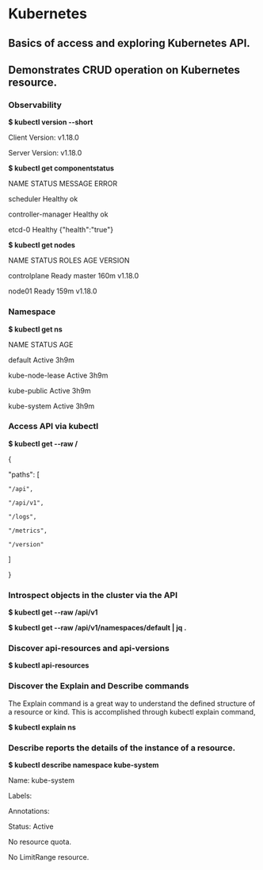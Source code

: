 # Kubernetes

## Basics of access and exploring Kubernetes API.
## Demonstrates CRUD operation on Kubernetes resource.

### Observability ###
**$ kubectl version --short**

Client Version: v1.18.0

Server Version: v1.18.0


**$ kubectl get componentstatus**
 
NAME                 STATUS    MESSAGE             ERROR

scheduler            Healthy   ok

controller-manager   Healthy   ok

etcd-0               Healthy   {"health":"true"}



**$ kubectl get nodes**

NAME           STATUS   ROLES    AGE    VERSION

controlplane   Ready    master   160m   v1.18.0

node01         Ready    <none>   159m   v1.18.0



### Namespace ###
**$ kubectl get ns**
 
NAME              STATUS   AGE

default           Active   3h9m

kube-node-lease   Active   3h9m

kube-public       Active   3h9m

kube-system       Active   3h9m



### Access API via kubectl ###
**$ kubectl get --raw /**

{

  "paths": [
  
    "/api",
	
    "/api/v1",
	
	"/logs",
	
    "/metrics",
	
    "/version"
	
  ]
  
}



### Introspect objects in the cluster via the API ###
**$ kubectl get --raw /api/v1** 


**$ kubectl get --raw /api/v1/namespaces/default | jq .** 


### Discover api-resources and api-versions ###
**$ kubectl api-resources** 


### Discover the Explain and Describe commands ###
The Explain command is a great way to understand the defined structure of a resource or kind. This is accomplished through 
kubectl explain <kind> command,

**$ kubectl explain ns** 


### Describe reports the details of the instance of a resource. ###
**$ kubectl describe namespace kube-system**

Name:         kube-system

Labels:       <none>

Annotations:  <none>

Status:       Active


No resource quota.

No LimitRange resource.